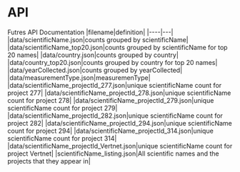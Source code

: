 # API

Futres API Documentation
|filename|definition|
|----|---|
|data/scientificName.json|counts grouped by scientificName|
|data/scientificName_top20.json|counts grouped by scientificName for top 20 names|
|data/country.json|counts grouped by country|
|data/country_top20.json|counts grouped by country for top 20 names|
|data/yearCollected.json|counts grouped by yearCollected|
|data/measurementType.json|measuremenType|
|data/scientificName_projectId_277.json|unique scientificName count for project 277|
|data/scientificName_projectId_278.json|unique scientificName count for project 278|
|data/scientificName_projectId_279.json|unique scientificName count for project 279|
|data/scientificName_projectId_282.json|unique scientificName count for project 282|
|data/scientificName_projectId_294.json|unique scientificName count for project 294|
|data/scientificName_projectId_314.json|unique scientificName count for project 314|
|data/scientificName_projectId_Vertnet.json|unique scientificName count for project Vertnet|
|scientificName_listing.json|All scientific names and the projects that they appear in|
